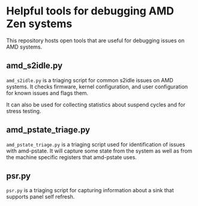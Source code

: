 # Helpful tools for debugging AMD Zen systems

This repository hosts open tools that are useful for debugging issues on AMD systems.

## amd_s2idle.py

`amd_s2idle.py` is a triaging script for common s2idle issues on AMD systems.  It checks
firmware, kernel configuration, and user configuration for known issues and flags them.

It can also be used for collecting statistics about suspend cycles and for stress testing.

## amd_pstate_triage.py

`amd_pstate_triage.py` is a triaging script used for identification of issues with amd-pstate.
It will capture some state from the system as well as from the machine specific registers that
amd-pstate uses.


## psr.py

`psr.py` is a triaging script for capturing information about a sink that supports panel self
refresh.
